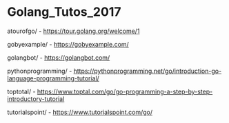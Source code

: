 # Golang_Tutos_2017



atourofgo/
	- https://tour.golang.org/welcome/1

gobyexample/
	- https://gobyexample.com/

golangbot/
	- https://golangbot.com/

pythonprogramming/
	- https://pythonprogramming.net/go/introduction-go-language-programming-tutorial/

toptotal/
	- https://www.toptal.com/go/go-programming-a-step-by-step-introductory-tutorial

tutorialspoint/
	- https://www.tutorialspoint.com/go/
